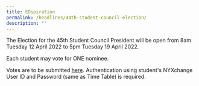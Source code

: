 ```yaml
---
title: EDspiration
permalink: /headlines/44th-student-council-election/
description: ""
---
```


The Election for the 45th Student Council President will be open from 8am Tuesday 12 April 2022 to 5pm Tuesday 19 April 2022.

Each student may vote for ONE nominee.

Votes are to be submitted [here](https://nanyangjc.org/nyxapps/election/). Authentication using student's NYXchange User ID and Password (same as Time Table) is required.